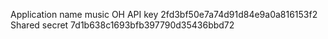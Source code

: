 Application name	music OH
API key	2fd3bf50e7a74d91d84e9a0a816153f2
Shared secret	7d1b638c1693bfb397790d35436bbd72